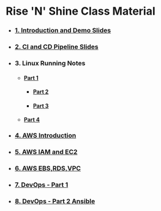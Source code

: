 # **Rise 'N' Shine** Class Material

- ### [**1. Introduction and Demo Slides**](1.DevOps-Demo.pdf)

- ### [**2. CI and CD Pipeline Slides**](2.CI-and-CD-Pipeline.pdf)

- ### **3. Linux Running Notes**

  - #### [**Part 1**](3.Linux_Material_Part_1.pdf)

    - #### [**Part 2**](3.Linux_Material_Part_2.pdf)

    - #### [**Part 3**](3.Linux_Material_Part_3.pdf)
    
  - #### [**Part 4**](3.Linux_Material_Part_4.pdf)

- ### [**4. AWS Introduction**](4.AWS-Introduction.pdf)

- ### [**5. AWS IAM and EC2**]()

- ### [**6. AWS EBS,RDS,VPC**](6.AWS-EBS-VPC-RDS.pdf)

- ### [**7. DevOps - Part 1**](8.DevOps-Part-1.pdf)

- ### [**8. DevOps - Part 2 Ansible**](9.DevOps-Part-2.pdf)


